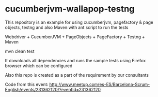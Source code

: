 cucumberjvm-wallapop-testng
==============================

This repository is an example for using cucumberjvm, pagefactory &amp; page objects, testng and also Maven with ant script to run the tests

Webdriver  +  CucumberJVM   +  PageObjects   + PageFactory   +  Testng   + Maven

mvn clean test

It downloads all dependencies and runs the sample tests using Firefox browser which can be configured

Also this repo is created as a part of the requirement by our consultants

Code from this event: http://www.meetup.com/es-ES/Barcelona-Scrum-English/events/231362120/?eventId=231362120